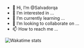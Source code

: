 - 👋 Hi, I’m @Salvadorqa
- 👀 I’m interested in ...
- 🌱 I’m currently learning ...
- 💞️ I’m looking to collaborate on ...
- 📫 How to reach me ...


![Wakatime stats](https://github-readme-stats.vercel.app/api/wakatime?username=Salvadorqa)
